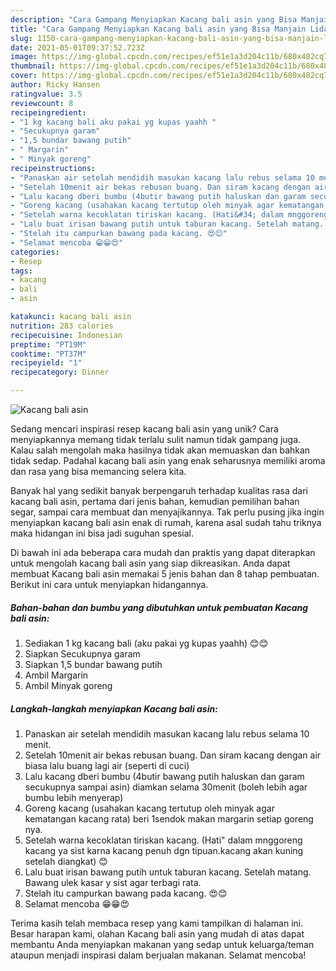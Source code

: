 ```yaml
---
description: "Cara Gampang Menyiapkan Kacang bali asin yang Bisa Manjain Lidah"
title: "Cara Gampang Menyiapkan Kacang bali asin yang Bisa Manjain Lidah"
slug: 1150-cara-gampang-menyiapkan-kacang-bali-asin-yang-bisa-manjain-lidah
date: 2021-05-01T09:37:52.723Z
image: https://img-global.cpcdn.com/recipes/ef51e1a3d204c11b/680x482cq70/kacang-bali-asin-foto-resep-utama.jpg
thumbnail: https://img-global.cpcdn.com/recipes/ef51e1a3d204c11b/680x482cq70/kacang-bali-asin-foto-resep-utama.jpg
cover: https://img-global.cpcdn.com/recipes/ef51e1a3d204c11b/680x482cq70/kacang-bali-asin-foto-resep-utama.jpg
author: Ricky Hansen
ratingvalue: 3.5
reviewcount: 8
recipeingredient:
- "1 kg kacang bali aku pakai yg kupas yaahh "
- "Secukupnya garam"
- "1,5 bundar bawang putih"
- " Margarin"
- " Minyak goreng"
recipeinstructions:
- "Panaskan air setelah mendidih masukan kacang lalu rebus selama 10 menit."
- "Setelah 10menit air bekas rebusan buang. Dan siram kacang dengan air biasa lalu buang lagi air (seperti di cuci)"
- "Lalu kacang dberi bumbu (4butir bawang putih haluskan dan garam secukupnya sampai asin) diamkan selama 30menit (boleh lebih agar bumbu lebih menyerap)"
- "Goreng kacang (usahakan kacang tertutup oleh minyak agar kematangan kacang rata) beri 1sendok makan margarin setiap goreng nya."
- "Setelah warna kecoklatan tiriskan kacang. (Hati&#34; dalam mnggoreng kacang ya sist karna kacang penuh dgn tipuan.kacang akan kuning setelah diangkat) 😊"
- "Lalu buat irisan bawang putih untuk taburan kacang. Setelah matang. Bawang ulek kasar y sist agar terbagi rata."
- "Stelah itu campurkan bawang pada kacang. 😍😊"
- "Selamat mencoba 😁😁😍"
categories:
- Resep
tags:
- kacang
- bali
- asin

katakunci: kacang bali asin 
nutrition: 283 calories
recipecuisine: Indonesian
preptime: "PT19M"
cooktime: "PT37M"
recipeyield: "1"
recipecategory: Dinner

---
```



![Kacang bali asin](https://img-global.cpcdn.com/recipes/ef51e1a3d204c11b/680x482cq70/kacang-bali-asin-foto-resep-utama.jpg)

Sedang mencari inspirasi resep kacang bali asin yang unik? Cara menyiapkannya memang tidak terlalu sulit namun tidak gampang juga. Kalau salah mengolah maka hasilnya tidak akan memuaskan dan bahkan tidak sedap. Padahal kacang bali asin yang enak seharusnya memiliki aroma dan rasa yang bisa memancing selera kita.

Banyak hal yang sedikit banyak berpengaruh terhadap kualitas rasa dari kacang bali asin, pertama dari jenis bahan, kemudian pemilihan bahan segar, sampai cara membuat dan menyajikannya. Tak perlu pusing jika ingin menyiapkan kacang bali asin enak di rumah, karena asal sudah tahu triknya maka hidangan ini bisa jadi suguhan spesial.




Di bawah ini ada beberapa cara mudah dan praktis yang dapat diterapkan untuk mengolah kacang bali asin yang siap dikreasikan. Anda dapat membuat Kacang bali asin memakai 5 jenis bahan dan 8 tahap pembuatan. Berikut ini cara untuk menyiapkan hidangannya.

<!--inarticleads1-->

##### Bahan-bahan dan bumbu yang dibutuhkan untuk pembuatan Kacang bali asin:

1. Sediakan 1 kg kacang bali (aku pakai yg kupas yaahh) 😊😊
1. Siapkan Secukupnya garam
1. Siapkan 1,5 bundar bawang putih
1. Ambil  Margarin
1. Ambil  Minyak goreng




<!--inarticleads2-->

##### Langkah-langkah menyiapkan Kacang bali asin:

1. Panaskan air setelah mendidih masukan kacang lalu rebus selama 10 menit.
1. Setelah 10menit air bekas rebusan buang. Dan siram kacang dengan air biasa lalu buang lagi air (seperti di cuci)
1. Lalu kacang dberi bumbu (4butir bawang putih haluskan dan garam secukupnya sampai asin) diamkan selama 30menit (boleh lebih agar bumbu lebih menyerap)
1. Goreng kacang (usahakan kacang tertutup oleh minyak agar kematangan kacang rata) beri 1sendok makan margarin setiap goreng nya.
1. Setelah warna kecoklatan tiriskan kacang. (Hati&#34; dalam mnggoreng kacang ya sist karna kacang penuh dgn tipuan.kacang akan kuning setelah diangkat) 😊
1. Lalu buat irisan bawang putih untuk taburan kacang. Setelah matang. Bawang ulek kasar y sist agar terbagi rata.
1. Stelah itu campurkan bawang pada kacang. 😍😊
1. Selamat mencoba 😁😁😍




Terima kasih telah membaca resep yang kami tampilkan di halaman ini. Besar harapan kami, olahan Kacang bali asin yang mudah di atas dapat membantu Anda menyiapkan makanan yang sedap untuk keluarga/teman ataupun menjadi inspirasi dalam berjualan makanan. Selamat mencoba!

